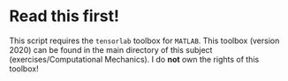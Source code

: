 # Read this first!

This script requires the `tensorlab` toolbox for `MATLAB`. This toolbox (version 2020) can be found in the main directory of this subject (exercises/Computational Mechanics). I do **not** own the rights of this toolbox!
